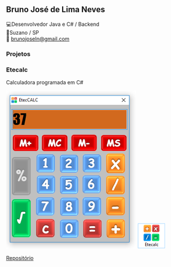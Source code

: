 ## Bruno José de Lima Neves<br>
:computer:Desenvolvedor Java e C# / Backend<br>
:european_post_office:Suzano / SP<br>
:email: brunojoseln@gmail.com

### Projetos

### Etecalc
Calculadora programada em C#

![Eteccalc](https://raw.githubusercontent.com/brunojoseln/Curriculo/master/imagens/Programa.png)
![Eteccalc](https://raw.githubusercontent.com/brunojoseln/Curriculo/master/imagens/icone.png)


[Repositório](https://github.com/brunojoseln/EtecCalc)
